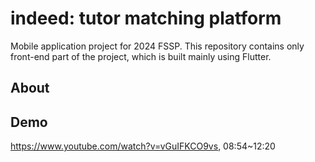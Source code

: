 # indeed: tutor matching platform

Mobile application project for 2024 FSSP. This repository contains only front-end part of the project, which is built mainly using Flutter.

## About

## Demo

https://www.youtube.com/watch?v=vGuIFKCO9vs, 08:54~12:20
